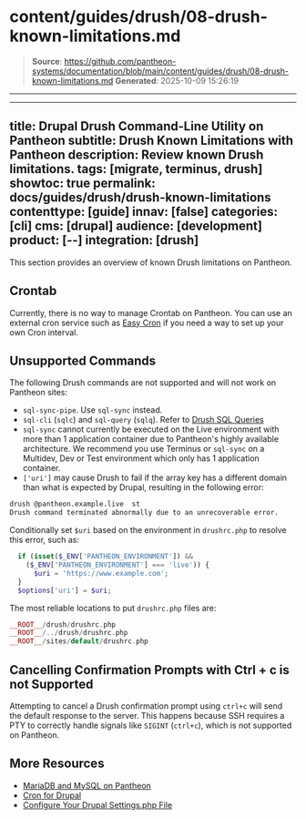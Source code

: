 # content/guides/drush/08-drush-known-limitations.md

> **Source**: https://github.com/pantheon-systems/documentation/blob/main/content/guides/drush/08-drush-known-limitations.md
> **Generated**: 2025-10-09 15:26:19

---

---
title: Drupal Drush Command-Line Utility on Pantheon
subtitle: Drush Known Limitations with Pantheon
description: Review known Drush limitations.
tags: [migrate, terminus, drush]
showtoc: true
permalink: docs/guides/drush/drush-known-limitations
contenttype: [guide]
innav: [false]
categories: [cli]
cms: [drupal]
audience: [development]
product: [--]
integration: [drush]
---

This section provides an overview of known Drush limitations on Pantheon.

## Crontab

Currently, there is no way to manage Crontab on Pantheon. You can use an external cron service such as [Easy Cron](https://www.easycron.com/user/register) if you need a way to set up your own Cron interval.

## Unsupported Commands

The following Drush commands are not supported and will not work on Pantheon sites:
- `sql-sync-pipe`. Use `sql-sync` instead.
- `sql-cli` (`sqlc`) and `sql-query` (`sqlq`). Refer to [Drush SQL Queries](/guides/drush/drush-sql-queries)
- `sql-sync` cannot currently be executed on the Live environment with more than 1 application container due to Pantheon's highly available architecture. We recommend you use Terminus or `sql-sync` on a Multidev, Dev or Test environment which only has 1 application container.
- `['uri']` may cause Drush to fail if the array key has a different domain than what is expected by Drupal, resulting in the following error:

 ```bash
 drush @pantheon.example.live  st
 Drush command terminated abnormally due to an unrecoverable error.       [error]
 ```

 Conditionally set `$uri` based on the environment in `drushrc.php` to resolve this error, such as:

 ```php
   if (isset($_ENV['PANTHEON_ENVIRONMENT']) &&
     ($_ENV['PANTHEON_ENVIRONMENT'] === 'live')) {
       $uri = 'https://www.example.com';
   }
   $options['uri'] = $uri;
 ```

 The most reliable locations to put `drushrc.php` files are:

 ```php
 __ROOT__/drush/drushrc.php
 __ROOT__/../drush/drushrc.php
 __ROOT__/sites/default/drushrc.php
 ```

## Cancelling Confirmation Prompts with Ctrl + c is not Supported

Attempting to cancel a Drush confirmation prompt using `ctrl+c` will send the default response to the server. This happens because SSH requires a PTY to correctly handle signals like `SIGINT` (`ctrl+c`), which is not supported on Pantheon.

## More Resources

- [MariaDB and MySQL on Pantheon](/guides/mariadb-mysql/mysql-workbench)
- [Cron for Drupal](/drupal-cron)
- [Configure Your Drupal Settings.php File](/guides/php/settings-php)